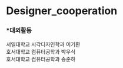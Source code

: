 # Designer_cooperation

<h3>*대외활동</h3>

서일대학교 시각디자인학과 이기환<br>
호서대학교 컴퓨터공학과   박우식<br>
호서대학교 컴퓨터공학과   송준하
